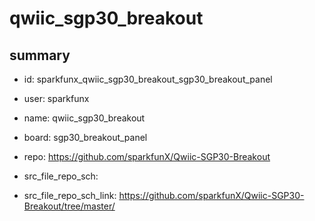 # qwiic_sgp30_breakout
 
## summary 
* id: sparkfunx_qwiic_sgp30_breakout_sgp30_breakout_panel
* user: sparkfunx
* name: qwiic_sgp30_breakout
* board: sgp30_breakout_panel
* repo: https://github.com/sparkfunX/Qwiic-SGP30-Breakout



* src_file_repo_sch: 
* src_file_repo_sch_link: https://github.com/sparkfunX/Qwiic-SGP30-Breakout/tree/master/






